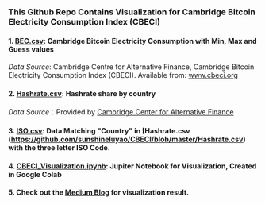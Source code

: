 ### This Github Repo Contains Visualization for Cambridge Bitcoin Electricity Consumption Index (CBECI)



#### 1. [BEC.csv](https://github.com/sunshineluyao/CBECI/blob/master/BEC.csv): Cambridge Bitcoin Electricity Consumption with Min, Max and Guess values 

*Data Source*: Cambridge Centre for Alternative Finance, Cambridge Bitcoin Electricity Consumption Index (CBECI). Available from: www.cbeci.org 

#### 2. [Hashrate.csv](https://github.com/sunshineluyao/CBECI/blob/master/Hashrate.csv): Hashrate share by country 

*Data Source*：Provided by [Cambridge Center for Alternative Finance](https://www.cbeci.org/contact/) 

#### 3. [ISO.csv](https://en.wikipedia.org/wiki/List_of_ISO_3166_country_codes): Data Matching "Country" in [Hashrate.csv (https://github.com/sunshineluyao/CBECI/blob/master/Hashrate.csv) with the three letter ISO Code. 


#### 4. [CBECI_Visualization.ipynb](https://github.com/sunshineluyao/CBECI/blob/master/CBECI_Visualization.ipynb): Jupiter Notebook for Visualization, Created in Google Colab

#### 5. Check out the [Medium Blog](https://medium.com/@sunshineluyao/cambridge-bitcoin-electricity-consumption-index-plotly-express-visualizations-69f52a0cc78d) for visualization result. 
